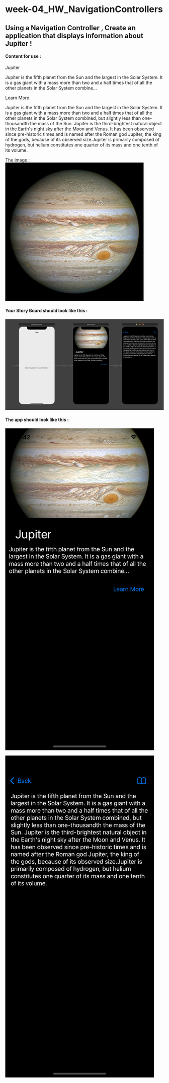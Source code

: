 # week-04_HW_NavigationControllers

## Using a Navigation Controller , Create an application that displays information about Jupiter !

#### Content for use :
Jupiter

Jupiter is the fifth planet from the Sun and the largest in the Solar System. It is a gas giant with a mass more than two and a half times that of all the other planets in the Solar System combine...

Learn More

Jupiter is the fifth planet from the Sun and the largest in the Solar System. It is a gas giant with a mass more than two and a half times that of all the other planets in the Solar System combined, but slightly less than one-thousandth the mass of the Sun. Jupiter is the third-brightest natural object in the Earth's night sky after the Moon and Venus. It has been observed since pre-historic times and is named after the Roman god Jupiter, the king of the gods, because of its observed size.Jupiter is primarily composed of hydrogen, but helium constitutes one quarter of its mass and one tenth of its volume.


The image :
![alt text](https://github.com/T1000-Swift-Hail/week-04_HW_NavigationControllers/blob/main/jupiterr.jpeg?raw=true)


#### Your Story Board should look like this :

![alt text](https://github.com/T1000-Swift-Hail/week-04_HW_NavigationControllers/blob/main/Screen%20Shot%202021-10-27%20at%205.36.27%20PM.png?raw=true)


#### The app  should look like this :
![alt text](https://github.com/T1000-Swift-Hail/week-04_HW_NavigationControllers/blob/main/Simulator%20Screen%20Shot%20-%20iPhone%2011%20-%202021-10-27%20at%2017.42.55.png?raw=true)

![alt text](https://github.com/T1000-Swift-Hail/week-04_HW_NavigationControllers/blob/main/Simulator%20Screen%20Shot%20-%20iPhone%2011%20-%202021-10-27%20at%2017.42.59.png?raw=true)
